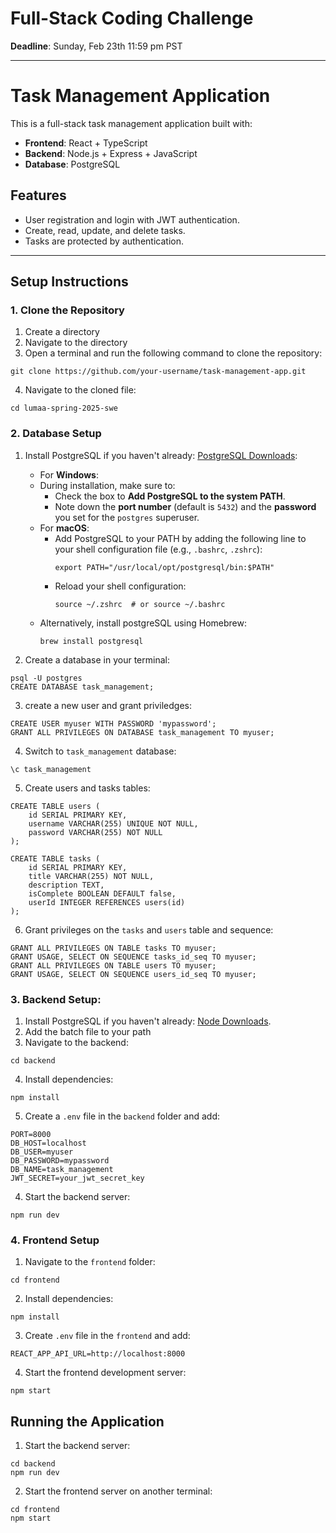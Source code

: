 # Full-Stack Coding Challenge

**Deadline**: Sunday, Feb 23th 11:59 pm PST

---

# Task Management Application

This is a full-stack task management application built with:
- **Frontend**: React + TypeScript
- **Backend**: Node.js + Express + JavaScript
- **Database**: PostgreSQL

## Features
- User registration and login with JWT authentication.
- Create, read, update, and delete tasks.
- Tasks are protected by authentication.

---

## Setup Instructions

### 1. Clone the Repository
1. Create a directory
2. Navigate to the directory
3. Open a terminal and run the following command to clone the repository:
```
git clone https://github.com/your-username/task-management-app.git
```
4. Navigate to the cloned file:
```
cd lumaa-spring-2025-swe
```

### 2. Database Setup
1. Install PostgreSQL if you haven't already: [PostgreSQL Downloads](https://www.postgresql.org/download/):
    - For **Windows**:
     - During installation, make sure to:
       - Check the box to **Add PostgreSQL to the system PATH**.
       - Note down the **port number** (default is `5432`) and the **password** you set for the `postgres` superuser.
   - For **macOS**:
     - Add PostgreSQL to your PATH by adding the following line to your shell configuration file (e.g., `.bashrc`, `.zshrc`):
       ```
       export PATH="/usr/local/opt/postgresql/bin:$PATH"
       ```
     - Reload your shell configuration:
       ```
       source ~/.zshrc  # or source ~/.bashrc
       ```
    - Alternatively, install postgreSQL using Homebrew:
       ```
       brew install postgresql
       ```

2. Create a database in your terminal:
```
psql -U postgres
CREATE DATABASE task_management;
```
3. create a new user and grant priviledges:
```
CREATE USER myuser WITH PASSWORD 'mypassword';
GRANT ALL PRIVILEGES ON DATABASE task_management TO myuser;
```
4. Switch to `task_management` database:
```
\c task_management
```

5. Create users and tasks tables:
```
CREATE TABLE users (
    id SERIAL PRIMARY KEY,
    username VARCHAR(255) UNIQUE NOT NULL,
    password VARCHAR(255) NOT NULL
);

CREATE TABLE tasks (
    id SERIAL PRIMARY KEY,
    title VARCHAR(255) NOT NULL,
    description TEXT,
    isComplete BOOLEAN DEFAULT false,
    userId INTEGER REFERENCES users(id)
);
```

6. Grant privileges on the `tasks` and `users` table and sequence:
```
GRANT ALL PRIVILEGES ON TABLE tasks TO myuser;
GRANT USAGE, SELECT ON SEQUENCE tasks_id_seq TO myuser;
GRANT ALL PRIVILEGES ON TABLE users TO myuser;
GRANT USAGE, SELECT ON SEQUENCE users_id_seq TO myuser;
```

### 3. Backend Setup:
1. Install PostgreSQL if you haven't already: [Node Downloads](https://node.js.org/en).
2. Add the batch file to your path
3. Navigate to the backend:
```
cd backend
```
4. Install dependencies:
```
npm install
```
5. Create a `.env` file in the `backend` folder and add:
```
PORT=8000
DB_HOST=localhost
DB_USER=myuser
DB_PASSWORD=mypassword
DB_NAME=task_management
JWT_SECRET=your_jwt_secret_key
```
4. Start the backend server:
```
npm run dev
```

### 4. Frontend Setup

1. Navigate to the `frontend` folder:
```
cd frontend
```
2. Install dependencies:
```
npm install
```
3. Create `.env` file in the `frontend` and add:
```
REACT_APP_API_URL=http://localhost:8000
```
4. Start the frontend development server:
```
npm start
```

## Running the Application
1. Start the backend server:
```
cd backend
npm run dev
```
2. Start the frontend server on another terminal:
```
cd frontend
npm start
```